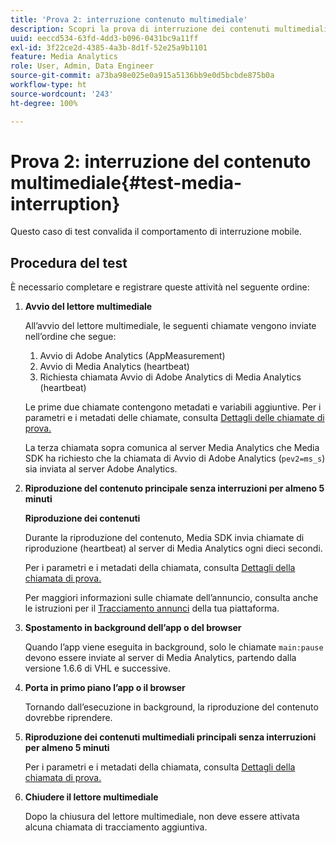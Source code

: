 ```yaml
---
title: 'Prova 2: interruzione contenuto multimediale'
description: Scopri la prova di interruzione dei contenuti multimediali utilizzata nella convalida.
uuid: eeccd534-63fd-4dd3-b096-0431bc9a11ff
exl-id: 3f22ce2d-4385-4a3b-8d1f-52e25a9b1101
feature: Media Analytics
role: User, Admin, Data Engineer
source-git-commit: a73ba98e025e0a915a5136bb9e0d5bcbde875b0a
workflow-type: ht
source-wordcount: '243'
ht-degree: 100%

---
```


# Prova 2: interruzione del contenuto multimediale{#test-media-interruption}

Questo caso di test convalida il comportamento di interruzione mobile.

## Procedura del test

È necessario completare e registrare queste attività nel seguente ordine:

1. **Avvio del lettore multimediale**

   All’avvio del lettore multimediale, le seguenti chiamate vengono inviate nell’ordine che segue:

   1. Avvio di Adobe Analytics (AppMeasurement)
   1. Avvio di Media Analytics (heartbeat)
   1. Richiesta chiamata Avvio di Adobe Analytics di Media Analytics (heartbeat)

   Le prime due chiamate contengono metadati e variabili aggiuntive. Per i parametri e i metadati delle chiamate, consulta [Dettagli delle chiamate di prova.](/help/legacy/validation/test-call-details.md#start-the-media-player)

   La terza chiamata sopra comunica al server Media Analytics che Media SDK ha richiesto che la chiamata di Avvio di Adobe Analytics (`pev2=ms_s`) sia inviata al server Adobe Analytics.

1. **Riproduzione del contenuto principale senza interruzioni per almeno 5 minuti**

   **Riproduzione dei contenuti**

   Durante la riproduzione del contenuto, Media SDK invia chiamate di riproduzione (heartbeat) al server di Media Analytics ogni dieci secondi.

   Per i parametri e i metadati della chiamata, consulta [Dettagli della chiamata di prova.](/help/legacy/validation/test-call-details.md#play-main-content)

   Per maggiori informazioni sulle chiamate dell’annuncio, consulta anche le istruzioni per il [Tracciamento annunci](/help/use-cases/track-ads/track-ads-overview.md) della tua piattaforma.

1. **Spostamento in background dell’app o del browser**

   Quando l’app viene eseguita in background, solo le chiamate `main:pause` devono essere inviate al server di Media Analytics, partendo dalla versione 1.6.6 di VHL e successive.

1. **Porta in primo piano l’app o il browser**

   Tornando dall’esecuzione in background, la riproduzione del contenuto dovrebbe riprendere.

1. **Riproduzione dei contenuti multimediali principali senza interruzioni per almeno 5 minuti**

   Per i parametri e i metadati della chiamata, consulta [Dettagli della chiamata di prova.](/help/legacy/validation/test-call-details.md#play-main-content)

1. **Chiudere il lettore multimediale**

   Dopo la chiusura del lettore multimediale, non deve essere attivata alcuna chiamata di tracciamento aggiuntiva.
